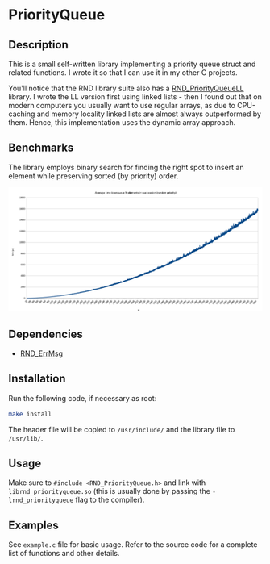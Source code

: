 # PriorityQueue

## Description

This is a small self-written library implementing a priority queue struct and related functions.
I wrote it so that I can use it in my other C projects.

You'll notice that the RND library suite also has a [RND\_PriorityQueueLL](https://github.com/randoragon/randoutils/tree/master/c-libs/priorityqueueLL)
library. I wrote the LL version first using linked lists - then I found out that on modern computers
you usually want to use regular arrays, as due to CPU-caching and memory locality linked lists are
almost always outperformed by them. Hence, this implementation uses the dynamic array approach.

## Benchmarks

The library employs binary search for finding the right spot to insert an element while preserving
sorted (by priority) order.

![image](https://raw.githubusercontent.com/Randoragon/randoutils/master/c-libs/priorityqueue/benchmark.png)

## Dependencies

- [RND\_ErrMsg](https://github.com/randoragon/randoutils/tree/master/c-libs/errmsg)

## Installation

Run the following code, if necessary as root:

```sh
make install
```

The header file will be copied to `/usr/include/` and the library file to `/usr/lib/`.

## Usage

Make sure to `#include <RND_PriorityQueue.h>` and link with `librnd_priorityqueue.so` (this is usually
done by passing the `-lrnd_priorityqueue` flag to the compiler).

## Examples

See `example.c` file for basic usage. Refer to the source code for a complete list of functions
and other details.
